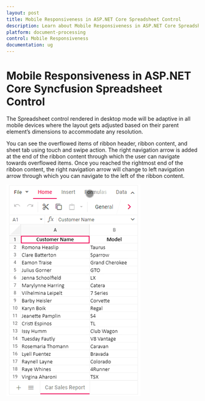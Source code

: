 ```yaml
---
layout: post
title: Mobile Responsiveness in ASP.NET Core Spreadsheet Control
description: Learn about Mobile Responsiveness in ASP.NET Core Spreadsheet Control of Syncfusion Essential JS 2 and more.
platform: document-processing
control: Mobile Responsiveness
documentation: ug
---
```



# Mobile Responsiveness in ASP.NET Core Syncfusion Spreadsheet Control

The Spreadsheet control rendered in desktop mode will be adaptive in all mobile devices where the layout gets adjusted based on their parent element’s dimensions to accommodate any resolution.

You can see the overflowed items of ribbon header, ribbon content, and sheet tab using touch and swipe action. The right navigation arrow is added at the end of the ribbon content through which the user can navigate towards overflowed items. Once you reached the rightmost end of the ribbon content, the right navigation arrow will change to left navigation arrow through which you can navigate to the left of the ribbon content.

![Spreadsheet Adaptive Mode](./images/spreadsheet_adaptive_mode.gif)
